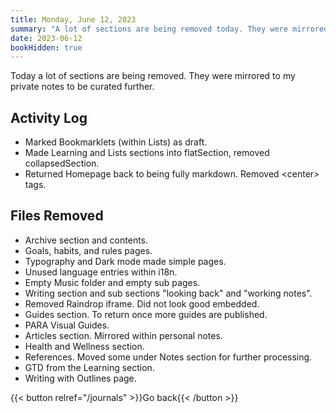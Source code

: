 ```yaml
---
title: Monday, June 12, 2023
summary: "A lot of sections are being removed today. They were mirrored to my private notes to be curated further before being displayed in my digital garden."
date: 2023-06-12
bookHidden: true
---
```


Today a lot of sections are being removed. They were mirrored to my private notes to be curated further.

## Activity Log

- Marked Bookmarklets (within Lists) as draft.
- Made Learning and Lists sections into flatSection, removed collapsedSection.
- Returned Homepage back to being fully markdown. Removed \<center> tags.

## Files Removed

  - Archive section and contents.
  - Goals, habits, and rules pages.
  - Typography and Dark mode made simple pages.
  - Unused language entries within i18n.
  - Empty Music folder and empty sub pages.
  - Writing section and sub sections "looking back" and "working notes".
  - Removed Raindrop iframe. Did not look good embedded.
  - Guides section. To return once more guides are published.
  - PARA Visual Guides.
  - Articles section. Mirrored within personal notes.
  - Health and Wellness section.
  - References. Moved some under Notes section for further processing.
  - GTD from the Learning section.
  - Writing with Outlines page.

{{< button relref="/journals" >}}Go back{{< /button >}}
